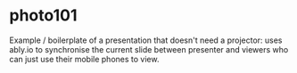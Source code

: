 # photo101
Example / boilerplate of a presentation that doesn't need a projector: uses ably.io to synchronise the current slide between presenter and viewers who can just use their mobile phones to view.
